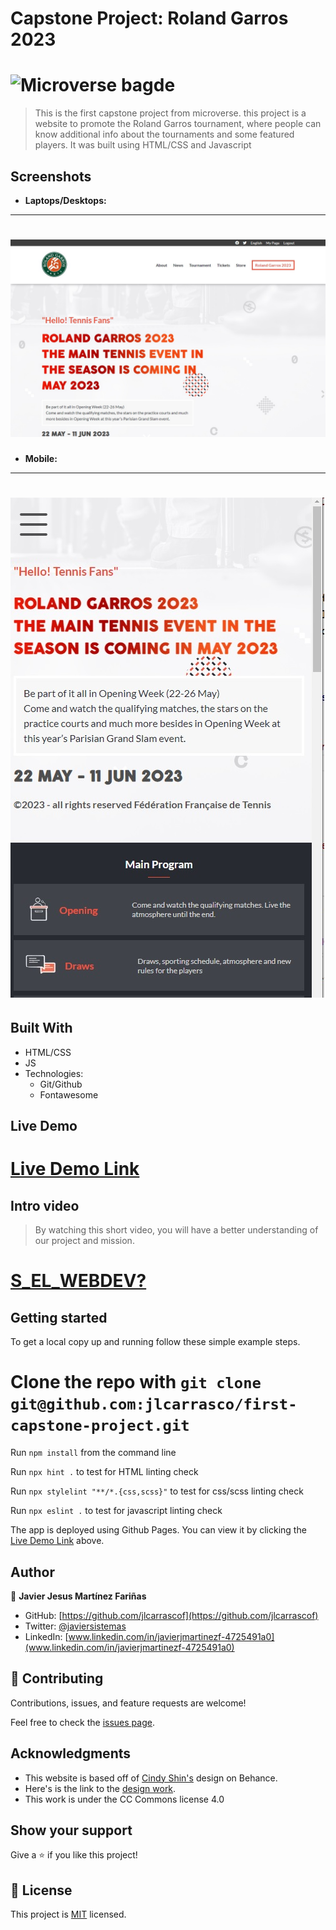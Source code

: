# Capstone Project: Roland Garros 2023


# ![Microverse bagde](https://img.shields.io/badge/Microverse-blueviolet)


> This is the first capstone project from microverse. this project is a website to promote the Roland Garros tournament, where people can know additional info about the tournaments and some featured players. It was built using HTML/CSS and Javascript

## Screenshots

- **Laptops/Desktops:**

---
# ![home_screenshot](./assets/images/capstone-desktop.jpg)


- **Mobile:**

---
# ![Mobile screenshot](./assets/images/capstone-mobile.jpg)



## Built With

- HTML/CSS
- JS
- Technologies:
  - Git/Github
  - Fontawesome

## Live Demo

# [Live Demo Link](https://jlcarrascof.github.io/first-capstone-project/)

## Intro video

> By watching this short video, you will have a better understanding of our project and mission.

# [S_EL_WEBDEV?](https://www.loom.com/share/843c6c437bec450b874e5c855c6c4147)

## Getting started

To get a local copy up and running follow these simple example steps.

# Clone the repo with `git clone git@github.com:jlcarrasco/first-capstone-project.git`

Run `npm install` from the command line

Run `npx hint .` to test for HTML linting check

Run `npx stylelint "**/*.{css,scss}"` to test for css/scss linting check

Run `npx eslint .` to test for javascript linting check

The app is deployed using Github Pages. You can view it by clicking the [Live Demo Link](#Live-Demo) above.

## Author

👤 **Javier Jesus Martínez Fariñas**

- GitHub: [https://github.com/jlcarrascof](https://github.com/jlcarrascof)
- Twitter: [@javiersistemas](@javiersistemas)
- LinkedIn: [www.linkedin.com/in/javierjmartinezf-4725491a0](www.linkedin.com/in/javierjmartinezf-4725491a0)

## 🤝 Contributing

Contributions, issues, and feature requests are welcome!

Feel free to check the [issues page](../../issues/).

## Acknowledgments

- This website is based off of [Cindy Shin's](https://www.behance.net/adagio07) design on Behance.
- Here's is the link to the [design work](https://www.behance.net/gallery/29845175/CC-Global-Summit-2015).
- This work is under the CC Commons license 4.0

## Show your support

Give a ⭐️ if you like this project!

## 📝 License

This project is [MIT](./MIT.md) licensed.
